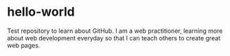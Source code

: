 # hello-world
Test repository to learn about GitHub.
I am a web practitioner, learning more about web development everyday so that I can teach others to create great web pages.
